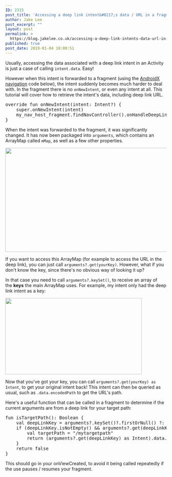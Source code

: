```yaml
---
ID: 2315
post_title: 'Accessing a deep link intent&#8217;s data / URL in a fragment with AndroidX'
author: Jake Lee
post_excerpt: ""
layout: post
permalink: >
  https://blog.jakelee.co.uk/accessing-a-deep-link-intents-data-url-in-a-fragment-with-androidx/
published: true
post_date: 2019-01-04 18:00:51
---
```

Usually, accessing the data associated with a deep link intent in an Activity is just a case of calling <code>intent.data</code>. Easy!

However when this intent is forwarded to a fragment (using the <a href="https://developer.android.com/topic/libraries/architecture/navigation/navigation-implementing" target="_blank" rel="noopener">AndroidX navigation</a> code below), the intent suddenly becomes much harder to deal with. In the fragment there is no <code>onNewIntent</code>, or even any intent at all. This tutorial will cover how to retrieve the intent's data, including deep link URL.
<pre>override fun onNewIntent(intent: Intent?) {
    super.onNewIntent(intent)
    my_nav_host_fragment.findNavController().onHandleDeepLink(intent)
}</pre>
<!--more-->

When the intent was forwarded to the fragment, it was significantly changed. It has now been packaged into <code>arguments</code>, which contains an ArrayMap called <code>mMap</code>, as well as a few other properties.

<a href="https://blog.jakelee.co.uk/wp-content/uploads/2019/01/1mahzi3.png"><img class="aligncenter size-full wp-image-2316" src="https://blog.jakelee.co.uk/wp-content/uploads/2019/01/1mahzi3.png" alt="" width="540" height="324" /></a>

If you want to access this ArrayMap (for example to access the URL in the deep link), you can just call <code>arguments?.get(yourKey)</code>. However, what if you don't know the key, since there's no obvious way of looking it up?

In that case you need to call <code>arguments?.keySet()</code>, to receive an array of the <strong>keys</strong> the main ArrayMap uses. For example, my intent only had the deep link intent as a key:

<a href="https://blog.jakelee.co.uk/wp-content/uploads/2019/01/2.png"><img class="aligncenter size-full wp-image-2317" src="https://blog.jakelee.co.uk/wp-content/uploads/2019/01/2.png" alt="" width="426" height="238" /></a>

Now that you've got your key, you can call <code>arguments?.get(yourKey) as Intent</code>, to get your original intent back! This intent can then be queried as usual, such as <code>.data.encodedPath</code> to get the URL's path.

Here's a useful function that can be called in a fragment to determine if the current arguments are from a deep link for your target path:
<pre>fun isTargetPath(): Boolean {
    val deepLinkKey = arguments?.keySet()?.firstOrNull() ?: ""
    if (deepLinkKey.isNotEmpty() &amp;&amp; arguments?.get(deepLinkKey) is Intent) {
        val targetPath = "/mytargetpath"
        return (arguments?.get(deepLinkKey) as Intent).data.encodedPath == targetPath
    }
    return false
}</pre>
This should go in your onViewCreated, to avoid it being called repeatedly if the use pauses / resumes your fragment.